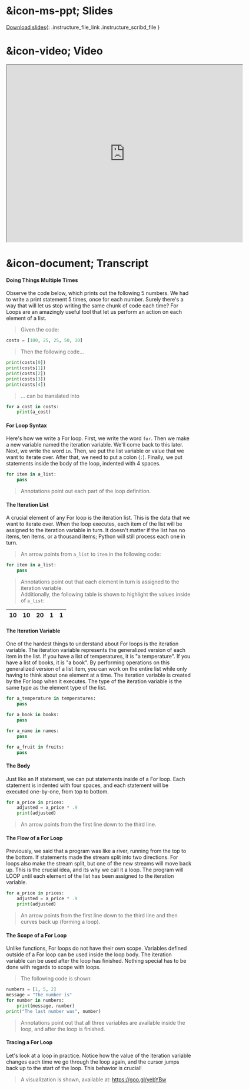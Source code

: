 # &icon-ms-ppt; Slides

[Download slides](https://udel.instructure.com/files/78929711/download){: .instructure_file_link .instructure_scribd_file }

# &icon-video; Video

<iframe style="width: 640px; height: 480px;" width="300" height="150" allowfullscreen="allowfullscreen" webkitallowfullscreen="webkitallowfullscreen" mozallowfullscreen="mozallowfullscreen"
title="Introduction.pdf"
src="https://www.youtube.com/embed/cx686txSx_c?feature=oembed&amp;rel=0" 
></iframe>

# &icon-document; Transcript

#### Doing Things Multiple Times

Observe the code below, which prints out the following 5 numbers.
We had to write a print statement 5 times, once for each number.
Surely there's a way that will let us stop writing the same chunk of code each time?
For Loops are an amazingly useful tool that let us perform an action on each element of a list.

> Given the code:

```python
costs = [100, 25, 25, 50, 10]
```

> Then the following code...

```python
print(costs[0])
print(costs[1])
print(costs[2])
print(costs[3])
print(costs[4])
```

> ... can be translated into

```python
for a_cost in costs:
    print(a_cost)
```

#### For Loop Syntax

Here's how we write a For loop.
First, we write the word `for`.
Then we make a new variable named the iteration variable.
We'll come back to this later.
Next, we write the word `in`.
Then, we put the list variable or value that we want to iterate over.
After that, we need to put a colon (`:`).
Finally, we put statements inside the body of the loop, indented with 4 spaces.

```python
for item in a_list:
    pass
```

> Annotations point out each part of the loop definition.

#### The Iteration List

A crucial element of any For loop is the iteration list.
This is the data that we want to iterate over.
When the loop executes, each item of the list will be assigned to the iteration variable in turn.
It doesn't matter if the list has no items, ten items, or a thousand items; Python will still process each one in turn.

> An arrow points from `a_list` to `item` in the following code:

```python
for item in a_list:
    pass
```

> Annotations point out that each element in turn is assigned to the iteration variable.  
> Additionally, the following table is shown to highlight the values inside of `a_list`:

| 10 | 10 | 20 | 1 | 1 |
|----|----|----|---|---|

#### The Iteration Variable

One of the hardest things to understand about For loops is the iteration variable.
The iteration variable represents the generalized version of each item in the list.
If you have a list of temperatures, it is "a temperature".
If you have a list of books, it is "a book".
By performing operations on this generalized version of a list item, you can work on the entire list while only having to think about one element at a time.
The iteration variable is created by the For loop when it executes.
The type of the iteration variable is the same type as the element type of the list.

```python
for a_temperature in temperatures:
    pass

for a_book in books:
    pass

for a_name in names:
    pass

for a_fruit in fruits:
    pass
```

#### The Body

Just like an If statement, we can put statements inside of a For loop.
Each statement is indented with four spaces, and each statement will be executed one-by-one, from top to bottom.

```python
for a_price in prices:
    adjusted = a_price * .9
    print(adjusted)
```

> An arrow points from the first line down to the third line.

#### The Flow of a For Loop

Previously, we said that a program was like a river, running from the top to the bottom.
If statements made the stream split into two directions.
For loops also make the stream split, but one of the new streams will move back up.
This is the crucial idea, and its why we call it a loop.
The program will LOOP until each element of the list has been assigned to the iteration variable.

```python
for a_price in prices:
    adjusted = a_price * .9
    print(adjusted)
```

> An arrow points from the first line down to the third line and then curves back up (forming a loop).

#### The Scope of a For Loop

Unlike functions, For loops do not have their own scope.
Variables defined outside of a For loop can be used inside the loop body.
The iteration variable can be used after the loop has finished.
Nothing special has to be done with regards to scope with loops.

> The following code is shown:

```python
numbers = [1, 5, 2]
message = "The number is"
for number in numbers:
    print(message, number)
print("The last number was", number)
```

> Annotations point out that all three variables are available inside the loop, and after the loop is finished.

#### Tracing a For Loop
Let's look at a loop in practice.
Notice how the value of the iteration variable changes each time we go through the loop again, and the cursor jumps back up to the start of the loop.
This behavior is crucial!


> A visualization is shown, available at: https://goo.gl/yebYBw

